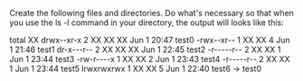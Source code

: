Create the following files and directories. Do what's necessary so that when you use the ls -l command in your directory, the output will looks like this:

total XX
drwx--xr-x 2 XX XX XX Jun 1 20:47 test0
-rwx--xr-- 1 XX XX  4 Jun 1 21:46 test1
dr-x---r-- 2 XX XX XX Jun 1 22:45 test2
-r-----r-- 2 XX XX  1 Jun 1 23:44 test3
-rw-r----x 1 XX XX  2 Jun 1 23:43 test4
-r-----r-- 2 XX XX  1 Jun 1 23:44 test5
lrwxrwxrwx 1 XX XX  5 Jun 1 22:40 test6 -> test0
